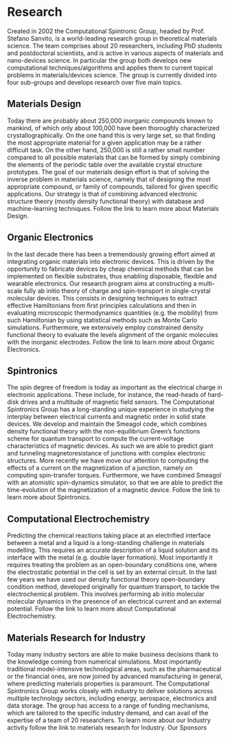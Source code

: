 # Research

Created in 2002 the Computational Spintronic Group, headed by Prof. Stefano Sanvito, is a world-leading research group in theoretical materials science. The team comprises about 20 researchers, including PhD students and postdoctoral scientists, and is active in various aspects of materials and nano-devices science. In particular the group both develops new computational techniques/algorithms and applies them to current topical problems in materials/devices science. The group is currently divided into four sub-groups and develops research over five main topics.

## Materials Design

Today there are probably about 250,000 inorganic compounds known to mankind, of which only about 100,000 have been thoroughly characterized crystallographically. On the one hand this is very large set, so that finding the most appropriate material for a given application may be a rather difficult task. On the other hand, 250,000 is still a rather small number compared to all possible materials that can be formed by simply combining the elements of the periodic table over the available crystal structure prototypes. The goal of our materials design effort is that of solving the inverse problem in materials science, namely that of designing the most appropriate compound, or family of compounds, tailored for given specific applications. Our strategy is that of combining advanced electronic structure theory (mostly density functional theory) with database and machine-learning techniques. Follow the link to learn more about Materials Design.

## Organic Electronics

In the last decade there has been a tremendously growing effort aimed at integrating organic materials into electronic devices. This is driven by the opportunity to fabricate devices by cheap chemical methods that can be implemented on flexible substrates, thus enabling disposable, flexible and wearable electronics. Our research program aims at constructing a multi-scale fully ab initio theory of charge and spin-transport in single-crystal molecular devices. This consists in designing techniques to extract effective Hamiltonians from first principles calculations and then in evaluating microscopic thermodynamics quantities (e.g. the mobility) from such Hamiltonian by using statistical methods such as Monte Carlo simulations. Furthermore, we extensively employ constrained density functional theory to evaluate the levels alignment of the organic molecules with the inorganic electrodes. Follow the link to learn more about Organic Electronics.

## Spintronics

The spin degree of freedom is today as important as the electrical charge in electronic applications. These include, for instance, the read-heads of hard-disk drives and a multitude of magnetic field sensors. The Computational Spintronics Group has a long-standing unique experience in studying the interplay between electrical currents and magnetic order in solid state devices. We develop and maintain the Smeagol code, which combines density functional theory with the non-equilibrium Green’s functions scheme for quantum transport to compute the current-voltage characteristics of magnetic devices. As such we are able to predict giant and tunneling magnetoresistance of junctions with complex electronic structures. More recently we have move our attention to computing the effects of a current on the magnetization of a junction, namely on computing spin-transfer torques. Furthermore, we have combined Smeagol with an atomistic spin-dynamics simulator, so that we are able to predict the time-evolution of the magnetization of a magnetic device. Follow the link to learn more about Spintronics.

## Computational Electrochemistry

Predicting the chemical reactions taking place at an electrified interface between a metal and a liquid is a long-standing challenge in materials modelling. This requires an accurate description of a liquid solution and its interface with the metal (e.g. double layer formation). Most importantly it requires treating the problem as an open-boundary conditions one, where the electrostatic potential in the cell is set by an external circuit. In the last few years we have used our density functional theory open-boundary condition method, developed originally for quantum transport, to tackle the electrochemical problem. This involves performing ab initio molecular molecular dynamics in the presence of an electrical current and an external potential. Follow the link to learn more about Computational Electrochemistry.

## Materials Research for Industry

Today many industry sectors are able to make business decisions thank to the knowledge coming from numerical simulations. Most importantly traditional model-intensive technological areas, such as the pharmaceutical or the financial ones, are now joined by advanced manufacturing in general, where predicting materials properties is paramount. The Computational Spintronics Group works closely with industry to deliver solutions across multiple technology sectors, including energy, aerospace, electronics and data storage. The group has access to a range of funding mechanisms, which are tailored to the specific industry demand, and can avail of the expertise of a team of 20 researchers. To learn more about our Industry activity follow the link to materials research for Industry.
Our Sponsors

